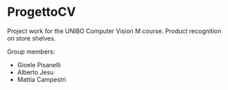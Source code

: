 # ProgettoCV
Project work for the UNIBO Computer Vision M course. Product recognition on store shelves.

Group members:
- Gioele Pisanelli
- Alberto Jesu
- Mattia Campestri
